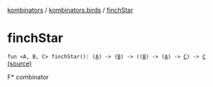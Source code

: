 [kombinators](../index.md) / [kombinators.birds](index.md) / [finchStar](./finch-star.md)

# finchStar

`fun <A, B, C> finchStar(): (`[`A`](finch-star.md#A)`) -> (`[`B`](finch-star.md#B)`) -> ((`[`B`](finch-star.md#B)`) -> (`[`A`](finch-star.md#A)`) -> `[`C`](finch-star.md#C)`) -> `[`C`](finch-star.md#C) [(source)](https://github.com/pardom/kombinators/tree/master/src/main/kotlin/kombinators/birds/finch.kt#L12)

F* combinator

